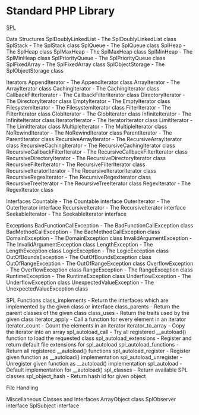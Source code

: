 Standard PHP Library
===========================

[SPL](http://php.net/manual/en/book.spl.php)

Data Structures
    SplDoublyLinkedList - The SplDoublyLinkedList class
    SplStack - The SplStack class
    SplQueue - The SplQueue class
    SplHeap - The SplHeap class
    SplMaxHeap - The SplMaxHeap class
    SplMinHeap - The SplMinHeap class
    SplPriorityQueue - The SplPriorityQueue class
    SplFixedArray - The SplFixedArray class
    SplObjectStorage - The SplObjectStorage class

Iterators
    AppendIterator - The AppendIterator class
    ArrayIterator - The ArrayIterator class
    CachingIterator - The CachingIterator class
    CallbackFilterIterator - The CallbackFilterIterator class
    DirectoryIterator - The DirectoryIterator class
    EmptyIterator - The EmptyIterator class
    FilesystemIterator - The FilesystemIterator class
    FilterIterator - The FilterIterator class
    GlobIterator - The GlobIterator class
    InfiniteIterator - The InfiniteIterator class
    IteratorIterator - The IteratorIterator class
    LimitIterator - The LimitIterator class
    MultipleIterator - The MultipleIterator class
    NoRewindIterator - The NoRewindIterator class
    ParentIterator - The ParentIterator class
    RecursiveArrayIterator - The RecursiveArrayIterator class
    RecursiveCachingIterator - The RecursiveCachingIterator class
    RecursiveCallbackFilterIterator - The RecursiveCallbackFilterIterator class
    RecursiveDirectoryIterator - The RecursiveDirectoryIterator class
    RecursiveFilterIterator - The RecursiveFilterIterator class
    RecursiveIteratorIterator - The RecursiveIteratorIterator class
    RecursiveRegexIterator - The RecursiveRegexIterator class
    RecursiveTreeIterator - The RecursiveTreeIterator class
    RegexIterator - The RegexIterator class

Interfaces
    Countable - The Countable interface
    OuterIterator - The OuterIterator interface
    RecursiveIterator - The RecursiveIterator interface
    SeekableIterator - The SeekableIterator interface

Exceptions
    BadFunctionCallException - The BadFunctionCallException class
    BadMethodCallException - The BadMethodCallException class
    DomainException - The DomainException class
    InvalidArgumentException - The InvalidArgumentException class
    LengthException - The LengthException class
    LogicException - The LogicException class
    OutOfBoundsException - The OutOfBoundsException class
    OutOfRangeException - The OutOfRangeException class
    OverflowException - The OverflowException class
    RangeException - The RangeException class
    RuntimeException - The RuntimeException class
    UnderflowException - The UnderflowException class
    UnexpectedValueException - The UnexpectedValueException class

SPL Functions
    class_implements - Return the interfaces which are implemented by the given class or interface
    class_parents - Return the parent classes of the given class
    class_uses - Return the traits used by the given class
    iterator_apply - Call a function for every element in an iterator
    iterator_count - Count the elements in an iterator
    iterator_to_array - Copy the iterator into an array
    spl_autoload_call - Try all registered __autoload() function to load the requested class
    spl_autoload_extensions - Register and return default file extensions for spl_autoload
    spl_autoload_functions - Return all registered __autoload() functions
    spl_autoload_register - Register given function as __autoload() implementation
    spl_autoload_unregister - Unregister given function as __autoload() implementation
    spl_autoload - Default implementation for __autoload()
    spl_classes - Return available SPL classes
    spl_object_hash - Return hash id for given object

File Handling

Miscellaneous Classes and Interfaces
    ArrayObject class
    SplObserver interface
    SplSubject interface

